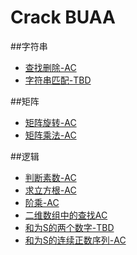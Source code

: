 # Crack BUAA

##字符串
* [查找删除-AC](https://www.nowcoder.com/practice/a591300637874f6ba2316a5fe3e94579?tpId=40&tqId=21515&rp=1&ru=/ta/kaoyan&qru=/ta/kaoyan/question-ranking)
* [字符串匹配-TBD](http://www.nowcoder.com/practice/fbdc522ef958455687654b38a4ca01e0?tpId=40&tqId=21518&rp=10&ru=/ta/kaoyan&qru=/ta/kaoyan/question-ranking)

##矩阵
* [矩阵旋转-AC](https://www.nowcoder.com/practice/bd62095a03a545729cdbfc506e0da952?tpId=40&tqId=21516&rp=7&ru=/ta/kaoyan&qru=/ta/kaoyan/question-ranking)
* [矩阵乘法-AC](http://www.nowcoder.com/practice/ebe941260f8c4210aa8c17e99cbc663b?tpId=37&tqId=21292&rp=&ru=/ta/huawei&qru=/ta/huawei/question-ranking)

##逻辑
* [判断素数-AC](https://www.nowcoder.com/practice/7f4be54b37a04fdaa4ee545819151114?tpId=40&tqId=21514&rp=7&ru=/ta/kaoyan&qru=/ta/kaoyan/question-ranking)
* [求立方根-AC](https://www.nowcoder.com/practice/7f4be54b37a04fdaa4ee545819151114?tpId=40&tqId=21514&rp=7&ru=/ta/kaoyan&qru=/ta/kaoyan/question-ranking)
* [阶乘-AC](http://www.nowcoder.com/practice/e58c8a55162d49c48115bdfa5da7da56?tpId=40&tqId=21561&rp=1&ru=/ta/kaoyan&qru=/ta/kaoyan/question-ranking)
* [二维数组中的查找AC](http://www.nowcoder.com/practice/abc3fe2ce8e146608e868a70efebf62e?tpId=13&tqId=11154&rp=1&ru=/ta/coding-interviews&qru=/ta/coding-interviews/question-ranking)
* [和为S的两个数字-TBD](http://www.nowcoder.com/practice/390da4f7a00f44bea7c2f3d19491311b?tpId=13&tqId=11195&rp=3&ru=/ta/coding-interviews&qru=/ta/coding-interviews/question-ranking)
* [和为S的连续正数序列-AC](http://www.nowcoder.com/practice/c451a3fd84b64cb19485dad758a55ebe?tpId=13&tqId=11194&rp=3&ru=/ta/coding-interviews&qru=/ta/coding-interviews/question-ranking)